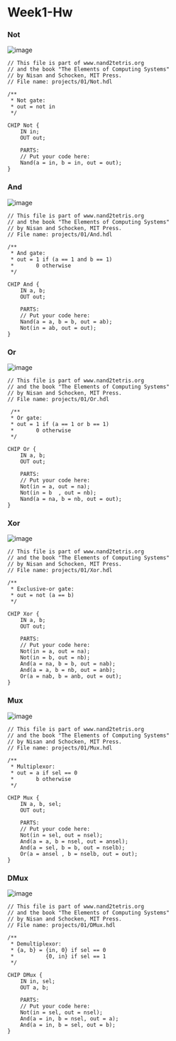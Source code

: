 # Week1-Hw

### Not
![image](https://github.com/Roy-Roo/co110a/blob/master/01/Not.jpg)
```hdl
// This file is part of www.nand2tetris.org
// and the book "The Elements of Computing Systems"
// by Nisan and Schocken, MIT Press.
// File name: projects/01/Not.hdl

/**
 * Not gate:
 * out = not in
 */

CHIP Not {
    IN in;
    OUT out;

    PARTS:
    // Put your code here:
    Nand(a = in, b = in, out = out);
}
```

### And
![image](https://github.com/Roy-Roo/co110a/blob/master/01/And.jpg)
```hdl
// This file is part of www.nand2tetris.org
// and the book "The Elements of Computing Systems"
// by Nisan and Schocken, MIT Press.
// File name: projects/01/And.hdl

/**
 * And gate: 
 * out = 1 if (a == 1 and b == 1)
 *       0 otherwise
 */

CHIP And {
    IN a, b;
    OUT out;

    PARTS:
    // Put your code here:
    Nand(a = a, b = b, out = ab);
    Not(in = ab, out = out);
}
```

### Or
![image](https://github.com/Roy-Roo/co110a/blob/master/01/Or.jpg)
```hdl
// This file is part of www.nand2tetris.org
// and the book "The Elements of Computing Systems"
// by Nisan and Schocken, MIT Press.
// File name: projects/01/Or.hdl

 /**
 * Or gate:
 * out = 1 if (a == 1 or b == 1)
 *       0 otherwise
 */

CHIP Or {
    IN a, b;
    OUT out;

    PARTS:
    // Put your code here:
    Not(in = a, out = na);
    Not(in = b  , out = nb);
    Nand(a = na, b = nb, out = out);
}
```

### Xor
![image](https://github.com/Roy-Roo/co110a/blob/master/01/Xor.jpg)
```hdl
// This file is part of www.nand2tetris.org
// and the book "The Elements of Computing Systems"
// by Nisan and Schocken, MIT Press.
// File name: projects/01/Xor.hdl

/**
 * Exclusive-or gate:
 * out = not (a == b)
 */

CHIP Xor {
    IN a, b;
    OUT out;

    PARTS:
    // Put your code here:
    Not(in = a, out = na);
    Not(in = b, out = nb);
    And(a = na, b = b, out = nab);
    And(a = a, b = nb, out = anb);
    Or(a = nab, b = anb, out = out);
}
```

### Mux
![image](https://github.com/Roy-Roo/co110a/blob/master/01/Mux.jpg)
```hdl
// This file is part of www.nand2tetris.org
// and the book "The Elements of Computing Systems"
// by Nisan and Schocken, MIT Press.
// File name: projects/01/Mux.hdl

/** 
 * Multiplexor:
 * out = a if sel == 0
 *       b otherwise
 */

CHIP Mux {
    IN a, b, sel;
    OUT out;

    PARTS:
    // Put your code here:
    Not(in = sel, out = nsel);
    And(a = a, b = nsel, out = ansel);
    And(a = sel, b = b, out = nselb);
    Or(a = ansel , b = nselb, out = out);
}
```

### DMux
![image](https://github.com/Roy-Roo/co110a/blob/master/01/DMux.jpg)
```hdl
// This file is part of www.nand2tetris.org
// and the book "The Elements of Computing Systems"
// by Nisan and Schocken, MIT Press.
// File name: projects/01/DMux.hdl

/**
 * Demultiplexor:
 * {a, b} = {in, 0} if sel == 0
 *          {0, in} if sel == 1
 */

CHIP DMux {
    IN in, sel;
    OUT a, b;

    PARTS:
    // Put your code here:
    Not(in = sel, out = nsel);
    And(a = in, b = nsel, out = a);
    And(a = in, b = sel, out = b);
}
```
